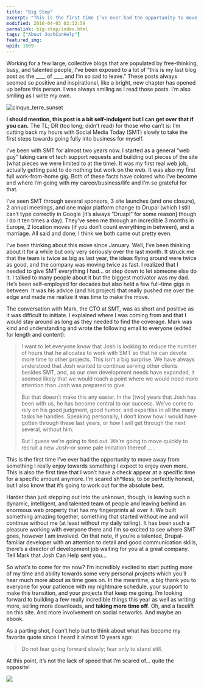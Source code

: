 ```yaml
---
title: "Big Step"
excerpt: "This is the first time I’ve ever had the opportunity to move away from something I really enjoy towards something I expect to enjoy even more. This is also the first time that I won’t have a check appear at a specific time for a specific amount anymore."
modified: 2016-04-03 02:32:59
permalink: big-step/index.html
tags: ["About JoshCanHelp"]
featured_img:
wpid: 1809
---
```



Working for a few large, collective blogs that are populated by free-thinking, busy, and talented people, I’ve been exposed to a lot of “this is my last blog post as the \_\_\_\_ of \_\_\_\_ and I’m so sad to leave.” These posts always seemed so positive and inspirational, like a bright, new chapter has opened up before this person. I was always smiling as I read those posts. I’m also smiling as I write my own.

![cinque_terre_sunset](/_images/2011/02/cinque_terre_sunset.jpg)

**I should mention, this post is a bit self-indulgent but I can get over that if you can.** The TL; DR (too long; didn’t read) for those who can’t is: I’m cutting back my hours with Social Media Today (SMT) slowly to take the first steps towards going fully into business for myself.

I’ve been with SMT for almost two years now. I started as a general “web guy” taking care of tech support requests and building out pieces of the site (what pieces we were limited to at the time). It was my first real web job, actually getting paid to do nothing but work on the web. It was also my first full work-from-home gig. Both of these facts have colored who I’ve become and where I’m going with my career/business/life and I’m so grateful for that.

I’ve seen SMT through several sponsors, 3 site launches (and one closure), 2 annual meetings, and one major platform change to Drupal (which I still can’t type correctly in Google \[it’s always “Druapl” for some reason\] though I do it ten times a day). They’ve seen me through an incredible 3 months in Europe, 2 location moves (if you don’t count everything in between), and a marriage. All said and done, I think we both came out pretty even.

I’ve been thinking about this move since January. Well, I’ve been thinking about it for a while but only very seriously over the last month. It struck me that the team is twice as big as last year, the ideas flying around were twice as good, and the company was moving twice as fast. I realized that I needed to give SMT everything I had… or step down to let someone else do it. I talked to many people about it but the biggest motivator was my dad. He’s been self-employed for decades but also held a few full-time gigs in between. It was his advice (and his project) that really pushed me over the edge and made me realize it was time to make the move.

The conversation with Mark, the CTO at SMT, was as short and positive as it was difficult to initiate. I explained where I was coming from and that I would stay around as long as they needed to find the coverage. Mark was kind and understanding and wrote the following email to everyone (edited for length and content):

> I want to let everyone know that Josh is looking to reduce the number of hours that he allocates to work with SMT so that he can devote more time to other projects. This isn’t a big surprise. We have always understood that Josh wanted to continue serving other clients besides SMT, and, as our own development needs have expanded, it seemed likely that we would reach a point where we would need more attention than Josh was prepared to give.
>
> But that doesn’t make this any easier. In the \[two\] years that Josh has been with us, he has become central to our success. We’ve come to rely on his good judgment, good humor, and expertise in all the many tasks he handles. Speaking personally, I don’t know how I would have gotten through these last years, or how I will get through the next several, without him.
>
> But I guess we’re going to find out. We’re going to move quickly to recruit a new Josh–or some pale imitation thereof … .

This is the first time I’ve ever had the opportunity to move away from something I really enjoy towards something I expect to enjoy even more. This is also the first time that I won’t have a check appear at a specific time for a specific amount anymore. I’m scared sh\*tless, to be perfectly honest, but I also know that it’s going to work out for the absolute best.

Harder than just stepping out into the unknown, though, is leaving such a dynamic, intelligent, and talented team of people and leaving behind an enormous web property that has my fingerprints all over it. We built something amazing together, something that started without me and will continue without me (at least without my daily toiling). It has been such a pleasure working with everyone there and I’m so excited to see where SMT goes, however I am involved. On that note, if you’re a talented, Drupal-familiar developer with an attention to detail and good communication skills, there’s a director of development job waiting for you at a great company. Tell Mark that Josh Can Help sent you…

So what’s to come for me now? I’m incredibly excited to start putting more of my time and ability towards some very personal projects which you’ll hear much more about as time goes on. In the meantime, a big thank you to everyone for your patience with my nightmare schedule, your support to make this transition, and your projects that keep me going. I’m looking forward to building a few really incredible things this year as well as writing more, selling more downloads, and **taking more time off**. Oh, and a facelift on this site. And more involvement on social networks. And maybe an ebook.

As a parting shot, I can’t help but to think about what has become my favorite quote since I heard it almost 10 years ago:

> Do not fear going forward slowly; fear only to stand still.

At this point, it’s not the lack of speed that I’m scared of… quite the opposite!

![](/_images/2011/02/CnH_go.jpg)
